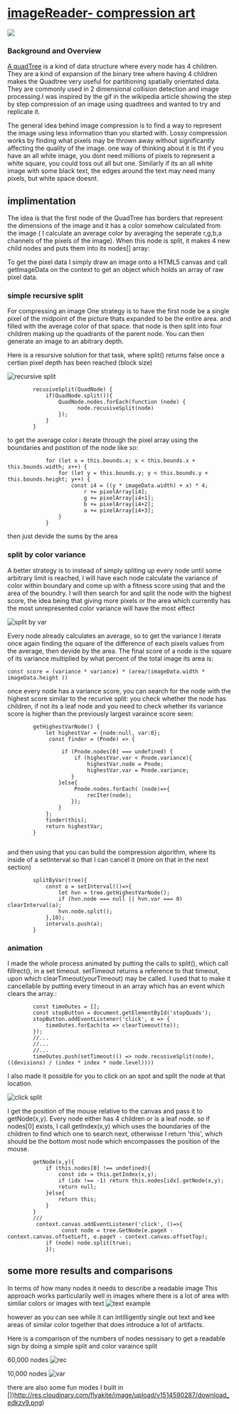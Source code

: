 # [imageReader- compression art](https://imagereader.herokuapp.com/) 
![](http://res.cloudinary.com/flyakite/image/upload/v1512363891/download_1_fl6gow.png)
### Background and Overview

[A quadTree](https://en.wikipedia.org/wiki/Quadtree) is a kind of data structure where every node has 4 children. They are a kind of expansion of the binary tree where having 4 children makes the Quadtree very useful for partitioning spatially orientated data. They are commonly used in 2 dimensional collision detection and image processing.I was inspired by the gif in the wikipedia article showing the step by step compression of an image using quadtrees and wanted to try and replicate it. 

The general idea behind image compression is to find a way to represent the image using less information than you started with. Lossy compression works by finding what pixels may be thrown away without significantly affecting the quality of the image. one way of thinking about it is tht if you have an all white image, you dont need millions of pixels to represent a white square, you could toss out all but one. Similarly if its an all white image with some black text, the edges around the text may need many pixels, but white space doesnt.




## implimentation

The idea is that the first node of the QuadTree has borders that represent the dimensions of the image and it has a color somehow calculated from the image ( I calculate an average color by averaging the seperate r,g,b,a channels of the pixels of the image). When this node is split, it makes 4 new child nodes and puts them into its nodes[] array:

To get the pixel data I simply draw an image onto a HTML5 canvas and call getImageData on the context to get an object which holds an array of raw pixel data. 

### simple recursive split

For compressing an image One strategy is to have the first node be a single pixel of the midpoint of the picture thats expanded to be the entire area. and filled with the average color of that space. that node is then split into four children making up the quadrants of the parent node. You can then generate an image to an abitrary depth.

Here is a resursive solution for that task, where split() returns false once a certian pixel depth has been reached (block size)

![recursive split](http://res.cloudinary.com/flyakite/video/upload/v1514588416/recsplit_fuhmre.gif)
```
        recusiveSplit(QuadNode) {
            if(QuadNode.split()){
                QuadNode.nodes.forEach(function (node) {
                      node.recusiveSplit(node)                                
                });
            }
        }
```
to get the average color i iterate through the pixel array using the boundaries and postition of the node like so:

```
            for (let x = this.bounds.x; x < this.bounds.x + this.bounds.width; x++) {
                for (let y = this.bounds.y; y < this.bounds.y + this.bounds.height; y++) {
                    const i4 = ((y * imageData.width) + x) * 4;
                        r += pixelArray[i4];
                        g += pixelArray[i4+1];
                        b += pixelArray[i4+2];
                        a += pixelArray[i4+3]; 
                }
            }
```
then just devide the sums by the area

### split by color variance

A better strategy is to instead of simply spliting up every node until some arbitrary limit is reached, I will have each node calculate the variance of color within boundary and come up with a fitness score using that and the area of the boundry. I will then search for and split the node with the highest score, the idea being that giving more pixels or the area which currently has the most unrepresented color variance will have the most effect

![split by var](http://res.cloudinary.com/flyakite/video/upload/v1514589638/recsplit1_flp8fq.gif)


 Every node already calculates an average, so to get the variance I iterate once again finding the square of the difference of each pixels values from the average, then devide by the area. The final score of a node is the square of its variance multiplied by what percent of the total image its area is:
            
```
const score = (variance * variance) * (area/(imageData.width * imageData.height )) 
```

once every node has a variance score, you can search for the node with the highest score similar to the recurive split: you check whether the node has children, if not its a leaf node and you need to check whether its variance score is higher than the previously largest varaince score seen:

```
        getHighestVarNode() {
            let highestVar = {node:null, var:0};
             const finder = (Pnode) => {
                 
                 if (Pnode.nodes[0] === undefined) {
                     if (highestVar.var < Pnode.variance){
                         highestVar.node = Pnode;
                         highestVar.var = Pnode.variance;
                    }
                }else{
                     Pnode.nodes.forEach( (node)=>{
                         recIter(node);
                    });
                }
            };
            finder(this);
            return highestVar;
        }
        
```

and then using that you can build the compression algorithm, where its inside of a setInterval so that I can cancel it (more on that in the next section)

```
        splitByVar(tree){
            const a = setInterval(()=>{
                let hvn = tree.getHighestVarNode();
                if (hvn.node === null || hvn.var === 0) clearInterval(a);
                hvn.node.split();
            },10);
            intervals.push(a);
        }
```


### animation

I made the whole process animated by putting the calls to split(), which call fillrect(), in a set timeout. setTimeout returns a reference to that timeout, upon which clearTimeout(yourTimeout) may be called. I used that to make it cancellable by putting every timeout in an array which has an event which clears the array.:

```
        const timeOutes = [];
        const stopButton = document.getElementById('stopQuads');
        stopButton.addEventListener('click', e => {
            timeOutes.forEach(to => clearTimeout(to));
        });
        //...
        //...
        //...
        timeOutes.push(setTimeout(() => node.recusiveSplit(node), ((devisions) / (index * index * node.level))))   
```

 I also made it possible for you to click on an spot and split the node at that location.
 
 ![click split](http://res.cloudinary.com/flyakite/video/upload/v1514587876/clicksplit_v1bsay.gif)
 
 I get the position of the mouse relative to the canvas and pass it to getNode(x,y). Every node either has 4 children or is a leaf node. so if nodes[0] exists, I call getIndex(x,y) which uses the boundaries of the children to find which one to search next, otherwisse I return 'this', which should be the bottom most node which encompasses the position of the mouse.
 
```
        getNode(x,y){
            if (this.nodes[0] !== undefined){
                const idx = this.getIndex(x,y);
                if (idx !== -1) return this.nodes[idx].getNode(x,y);
                return null;
            }else{
                return this;
            }
        }
        ///
         context.canvas.addEventListener('click', ()=>{
                 const node = tree.GetNode(e.pageX - context.canvas.offsetLeft, e.pageY - context.canvas.offsetTop);
            if (node) node.split(true); 
            });
  ```
  
## some more results and comparisons

In terms of how many nodes it needs to describe a readable image This approach works particularily well in images where there is a lot of area with similar colors or images with text
![text example](http://res.cloudinary.com/flyakite/video/upload/v1514589381/vasplit_lhj5e2.gif)

however as you can see while it can intilligently single out text and kee areas of similar color together that does introduce a lot of artifacts.


Here is a comparison of the numbers of nodes nessisary to get a readable sign by doing a simple split and color varaince split

60,000 nodes
![rec](http://res.cloudinary.com/flyakite/image/upload/v1514431822/quadtreeorder_hhttov.png)

10,000 nodes
![var](http://res.cloudinary.com/flyakite/image/upload/v1514431820/quadtree_by_var_yzpqdc.png) 




there are also some fun modes I built in
[](http://res.cloudinary.com/flyakite/image/upload/v1514590288/download_2_hqyiv2.png)
[](http://res.cloudinary.com/flyakite/image/upload/v1514590287/download_4_jpan4b.png)
[])http://res.cloudinary.com/flyakite/image/upload/v1514590287/download_edkzv9.png)



